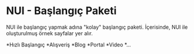 NUI - Başlangıç Paketi
====================

NUI ile başlangıç yapmak adına "kolay" başlangıç paketi.
İçerisinde, NUI ile oluşturulmuş örnek sayfalar yer alır.

*Hızlı Başlangıç
*Alışveriş
*Blog
*Portal
*Video 
*...

